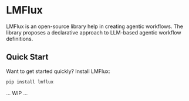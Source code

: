 # LMFlux

LMFlux is an open-source library help in creating agentic workflows.
The library proposes a declarative approach to LLM-based agentic workflow definitions. 

## Quick Start

Want to get started quickly? 
Install LMFlux:
```bash
pip install lmflux
```

... WIP ...